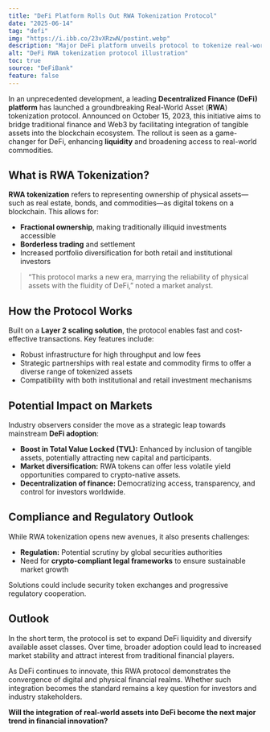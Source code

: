 ```yaml
---
title: "DeFi Platform Rolls Out RWA Tokenization Protocol"
date: "2025-06-14"
tag: "defi"
img: "https://i.ibb.co/23vXRzwN/postint.webp"
description: "Major DeFi platform unveils protocol to tokenize real-world assets on blockchain"
alt: "DeFi RWA tokenization protocol illustration"
toc: true
source: "DeFiBank"
feature: false
---
```


In an unprecedented development, a leading **Decentralized Finance (DeFi) platform** has launched a groundbreaking Real-World Asset (**RWA**) tokenization protocol. Announced on October 15, 2023, this initiative aims to bridge traditional finance and Web3 by facilitating integration of tangible assets into the blockchain ecosystem. The rollout is seen as a game-changer for DeFi, enhancing **liquidity** and broadening access to real-world commodities.

## What is RWA Tokenization?

**RWA tokenization** refers to representing ownership of physical assets—such as real estate, bonds, and commodities—as digital tokens on a blockchain. This allows for:

- **Fractional ownership**, making traditionally illiquid investments accessible
- **Borderless trading** and settlement
- Increased portfolio diversification for both retail and institutional investors

> “This protocol marks a new era, marrying the reliability of physical assets with the fluidity of DeFi,” noted a market analyst.

## How the Protocol Works

Built on a **Layer 2 scaling solution**, the protocol enables fast and cost-effective transactions. Key features include:

- Robust infrastructure for high throughput and low fees
- Strategic partnerships with real estate and commodity firms to offer a diverse range of tokenized assets
- Compatibility with both institutional and retail investment mechanisms

## Potential Impact on Markets

Industry observers consider the move as a strategic leap towards mainstream **DeFi adoption**:

- **Boost in Total Value Locked (TVL):** Enhanced by inclusion of tangible assets, potentially attracting new capital and participants.
- **Market diversification:** RWA tokens can offer less volatile yield opportunities compared to crypto-native assets.
- **Decentralization of finance:** Democratizing access, transparency, and control for investors worldwide.

## Compliance and Regulatory Outlook

While RWA tokenization opens new avenues, it also presents challenges:

- **Regulation:** Potential scrutiny by global securities authorities
- Need for **crypto-compliant legal frameworks** to ensure sustainable market growth

Solutions could include security token exchanges and progressive regulatory cooperation.

## Outlook

In the short term, the protocol is set to expand DeFi liquidity and diversify available asset classes. Over time, broader adoption could lead to increased market stability and attract interest from traditional financial players.

As DeFi continues to innovate, this RWA protocol demonstrates the convergence of digital and physical financial realms. Whether such integration becomes the standard remains a key question for investors and industry stakeholders.

**Will the integration of real-world assets into DeFi become the next major trend in financial innovation?**